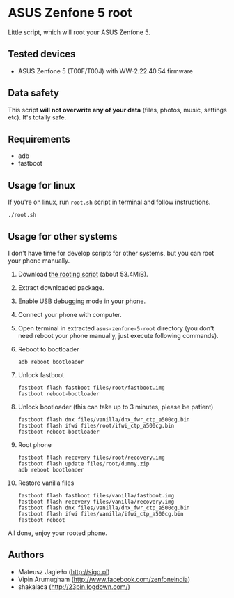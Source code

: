 # ASUS Zenfone 5 root

Little script, which will root your ASUS Zenfone 5.

## Tested devices

- ASUS Zenfone 5 (T00F/T00J) with WW-2.22.40.54 firmware

## Data safety

This script **will not overwrite any of your data** (files, photos, music, settings etc). It's totally safe.

## Requirements

- adb
- fastboot

## Usage for linux

If you're on linux, run `root.sh` script in terminal and follow instructions.

    ./root.sh

## Usage for other systems

I don't have time for develop scripts for other systems, but you can root your phone manually.

1. Download [the rooting script](https://github.com/sigo/asus-zenfone-5-root/archive/master.zip) (about 53.4MiB).
2. Extract downloaded package.
3. Enable USB debugging mode in your phone.
4. Connect your phone with computer.
5. Open terminal in extracted `asus-zenfone-5-root` directory (you don't need reboot your phone manually, just execute following commands).
6. Reboot to bootloader

    ```
    adb reboot bootloader
    ```

7. Unlock fastboot

    ```
    fastboot flash fastboot files/root/fastboot.img
    fastboot reboot-bootloader
    ```

8. Unlock bootloader (this can take up to 3 minutes, please be patient)
    ```
    fastboot flash dnx files/vanilla/dnx_fwr_ctp_a500cg.bin
    fastboot flash ifwi files/root/ifwi_ctp_a500cg.bin
    fastboot reboot-bootloader
    ```

9. Root phone

    ```
    fastboot flash recovery files/root/recovery.img
    fastboot flash update files/root/dummy.zip
    adb reboot bootloader
    ```

10. Restore vanilla files

    ```
    fastboot flash fastboot files/vanilla/fastboot.img
    fastboot flash recovery files/vanilla/recovery.img
    fastboot flash dnx files/vanilla/dnx_fwr_ctp_a500cg.bin
    fastboot flash ifwi files/vanilla/ifwi_ctp_a500cg.bin
    fastboot reboot
    ```

All done, enjoy your rooted phone.

## Authors

- Mateusz Jagiełło (http://sigo.pl)
- Vipin Arumugham (http://www.facebook.com/zenfoneindia)
- shakalaca (http://23pin.logdown.com/)
